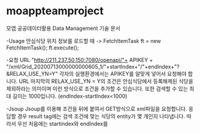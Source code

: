# moappteamproject
모앱 공공데이터활용 Data Management 기술 문서

-Usage
안심식당 위치 정보를 로드할 때 ->
    FetchItemTask ft = new FetchItemTask();
    ft.execute();

-요청 URL
"http://211.237.50.150:7080/openapi/"+ APIKEY + "/xml/Grid_20200713000000000605_1/"+startIndex+"/"+endIndex+"?&RELAX_USE_YN=Y"
각자의 실행환경에서는 APIKEY를 알맞게 넣어서 요청해야 합니다. URL 마지막의 RELAX_USE_YN = Y의 조건은 안심식당에서 등록해제된 식당을 제외하라는 의미이며 이런 방식으로 조건을 추가할 수 있습니다.
또한 검색할 수 있는 최대 길이는 1000입니다. (endIndex-startIndex<1000)

-Jsoup
Jsoup를 이용해 조건을 뒤에 붙여서 GET방식으로 xml파일을 요청합니다.
응답할 경우 result tag에는 검색 조건에 맞는 식당의 entity가 몇 개인지 나타냅니다.
따라서 우선 처음에는 startindex와 endIndex를 

